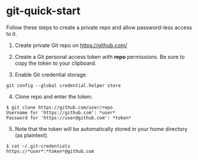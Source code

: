 # git-quick-start

Follow these steps to create a private repo and allow password-less access to it.

1. Create private Git repo on https://github.com/

2. Create a Git personal access token with **repo** permissions. Be sure to copy the token to your clipboard.

3. Enable Git credential storage.
```
git config --global credential.helper store
```

4. Clone repo and enter the token. 
```
$ git clone https://github.com/user/repo
Username for 'https://github.com': *user*
Password for 'https://user@github.com': *token*
```

5. Note that the token will be automatically stored in your home directory (as plaintext).
```
$ cat ~/.git-credentials 
https://*user*:*token*@github.com
```

